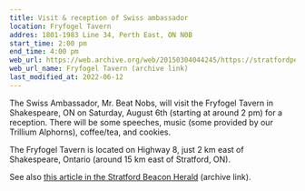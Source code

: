 ```yaml
---
title: Visit & reception of Swiss ambassador
location: Fryfogel Tavern
addres: 1801-1983 Line 34, Perth East, ON N0B
start_time: 2:00 pm
end_time: 4:00 pm
web_url: https://web.archive.org/web/20150304044245/https://stratfordperthheritage.ca/tavern.html
web_url_name: Fryfogel Tavern (archive link)
last_modified_at: 2022-06-12
---
```


The Swiss Ambassador, Mr. Beat Nobs, will visit the Fryfogel Tavern in
Shakespeare, ON on Saturday, August 6th (starting at around 2 pm) for a
reception. There will be some speeches, music (some provided by our Trillium
Alphorns), coffee/tea, and cookies.

The Fryfogel Tavern is located on Highway 8, just 2 km east of Shakespeare,
Ontario (around 15 km east of Stratford, ON).

See also [this article in the Stratford Beacon Herald][article] (archive link).

[article]: <https://web.archive.org/web/20171204021405/https://www.stratfordbeaconherald.com/2015/10/29/historic-visit-scheduled-for-next-august-at-fryfogel-tavern-east-of-shakespeare>
